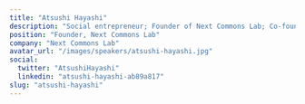 ```yaml
---
title: "Atsushi Hayashi"
description: "Social entrepreneur; Founder of Next Commons Lab; Co-founder of Crypto Village / paramita"
position: "Founder, Next Commons Lab"
company: "Next Commons Lab"
avatar_url: "/images/speakers/atsushi-hayashi.jpg"
social:
  twitter: "AtsushiHayashi"
  linkedin: "atsushi-hayashi-ab89a817"
slug: "atsushi-hayashi"
---
```

